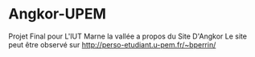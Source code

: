 # Angkor-UPEM
Projet Final pour L'IUT Marne la vallée a propos du Site D'Angkor
Le site peut être observé sur http://perso-etudiant.u-pem.fr/~bperrin/
